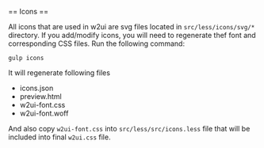 == Icons ==

All icons that are used in w2ui are svg files located in `src/less/icons/svg/*` directory. If you add/modify icons, you will need to regenerate thef font and corresponding CSS files. Run the following command:

```
gulp icons
```

It will regenerate following files
- icons.json
- preview.html
- w2ui-font.css
- w2ui-font.woff

And also copy `w2ui-font.css` into `src/less/src/icons.less` file that will be included into final `w2ui.css` file.